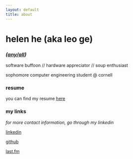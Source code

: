```yaml
---
layout: default
title: about
---
```

# helen he (aka leo ge)
### *([any/all](https://en.pronouns.page/@hhe07))* 

software buffoon // hardware appreciator // soup enthusiast

sophomore computer engineering student @ cornell


### resume
you can find my resume [here](/assets/pdf/resume.pdf)

### my links
*for more contact information, go through my linkedin*

[linkedin](https://www.linkedin.com/in/leo-ge-b53663259/)

[github](https://github.com/hhe07)

[last.fm](https://www.last.fm/user/hhe07/library)